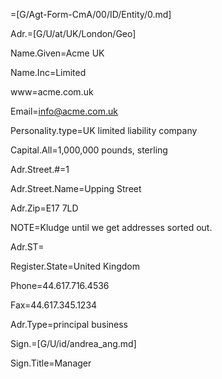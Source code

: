 =[G/Agt-Form-CmA/00/ID/Entity/0.md]

Adr.=[G/U/at/UK/London/Geo]

Name.Given=Acme UK 

Name.Inc=Limited

www=acme.com.uk

Email=info@acme.com.uk

Personality.type=UK limited liability company

Capital.All=1,000,000 pounds, sterling

Adr.Street.#=1

Adr.Street.Name=Upping Street

Adr.Zip=E17 7LD

NOTE=Kludge until we get addresses sorted out.

Adr.ST=</i>

Register.State=United Kingdom

Phone=44.617.716.4536

Fax=44.617.345.1234

Adr.Type=principal business

Sign.=[G/U/id/andrea_ang.md]

Sign.Title=Manager
